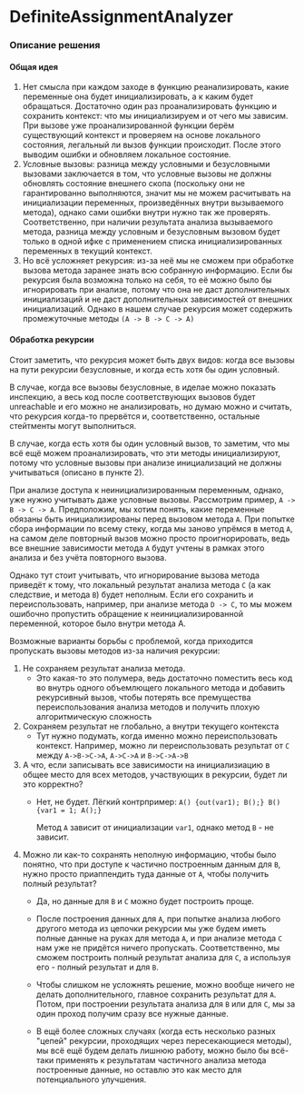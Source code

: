 # DefiniteAssignmentAnalyzer

### Описание решения

#### Общая идея

1. Нет смысла при каждом заходе в функцию реанализировать, какие переменные она будет инициализировать, а к каким будет обращаться. Достаточно один раз проанализировать функцию и сохранить контекст: что мы инициализируем и от чего мы зависим. При вызове уже проанализированной функции берём существующий контекст и проверяем на основе локального состояния, легальный ли вызов функции происходит. После этого выводим ошибки и обновляем локальное состояние.
2. Условные вызовы: разница между условными и безусловными вызовами заключается в том, что условные вызовы не должны обновлять состояние внешнего скопа (поскольку они не гарантированно выполняются, значит мы не можем расчитывать на инициализации переменных, произведённых внутри вызываемого метода), однако сами ошибки внутри нужно так же проверять. Соответственно, при наличии результата анализа вызываемого метода, разница между условным и безусловным вызовом будет только в одной ифке с применением списка инициализированных переменных в текущий контекст.
3. Но всё усложняет рекурсия: из-за неё мы не сможем при обработке вызова метода заранее знать всю собранную информацию. Если бы рекурсия была возможна только на себя, то её можно было бы игнорировать при анализе, потому что она не даст дополнительных инициализаций и не даст дополнительных зависимостей от внешних инициализаций. Однако в нашем случае рекурсия может содержить промежуточные методы `(A -> B -> C -> A)`

#### Обработка рекурсии

Стоит заметить, что рекурсия может быть двух видов: когда все вызовы на пути рекурсии безусловные, и когда есть хотя бы один условный.

В случае, когда все вызовы безусловные, в иделае можно показать инспекцию, а весь код после соответствующих вызовов будет unreachable и его можно не анализировать, но думаю можно и считать, что рекурсия когда-то прервётся и, соответственно, остальные стейтменты могут выполниться.

В случае, когда есть хотя бы один условный вызов, то заметим, что мы всё ещё можем проанализировать, что эти методы инициализируют, потому что условные вызовы при анализе инициализаций не должны учитываться (описано в пункте 2).

При анализе доступа к неинициализированным переменным, однако, уже нужно учитывать даже условные вызовы. Рассмотрим пример, `А -> B -> C -> A`. Предположим, мы хотим понять, какие переменные обязаны быть инициализированы перед вызовом  метода `А`. При попытке сбора информации по всему стеку, когда мы заново упрёмся в метод `А`, на самом деле повторный вызов можно просто проигнорировать, ведь все внешние зависимости метода `А` будут учтены в рамках этого анализа и без учёта повторного вызова.

Однако тут стоит учитывать, что игнорирование вызова метода приведёт к тому, что локальный результат анализа метода `С` (а как следствие, и метода `B`) будет неполным. Если его сохранить и переиспользовать, например, при анализе метода `D -> C`, то мы можем ошибочно пропустить обращение к неинициализированной переменной, которое было внутри метода А.

Возможные варианты борьбы с проблемой, когда приходится пропускать вызовы методов из-за наличия рекурсии:
   1. Не сохраняем результат анализа метода.
      - Это какая-то это полумера, ведь достаточно поместить весь код во внутрь одного объемлющего локального метода и добавить рекурсивный вызов, чтобы потерять все премущества переиспользования анализа методов и получить плохую алгоритмическую сложность 
   2. Сохраняем результат не глобально, а внутри текущего контекста
      - Тут нужно подумать, когда именно можно переиспользовать контекст. Например, можно ли переиспользовать результат от `С` между `А->B->C->A`, `А->C->A` и `B->C->A->B`
   3. А что, если записывать все зависимости на инициализиацию в общее место для всех методов, участвующих в рекурсии, будет ли это корректно?
      - Нет, не будет. Лёгкий контрпример: `A() {out(var1); B();} B() {var1 = 1; A();}` 
      
        Метод `A` зависит от инициализации `var1`, однако метод `B` - не зависит.
   4. Можно ли как-то сохранять неполную информацию, чтобы было понятно, что при доступе к частично построенным данным для `B`, нужно просто приаппендить туда данные от `А`, чтобы получить полный результат? 
       - Да, но данные для `B` и `C` можно будет построить проще.
   
       - После построения данных для `А`, при попытке анализа любого другого метода из цепочки рекурсии мы уже будем иметь полные данные на руках для метода `A`, и при анализе метода `C` нам уже не придётся ничего пропускать. Соответственно, мы сможем построить полный результат анализа для `C`, а используя его - полный результат и для `B`.
      
       - Чтобы слишком не усложнять решение, можно вообще ничего не делать дополнительного, главное сохранить результат для `А`. Потом, при построении результата анализа для `B` или для `C`, мы за один проход получим сразу все нужные данные.
      
       - В ещё более сложных случаях (когда есть несколько разных "цепей" рекурсии, проходящих через пересекающиеся методы), мы всё ещё будем делать лишнюю работу, можно было бы всё-таки применять к результатам частичного анализа метода построенные данные, но оставлю это как место для потенциального улучшения. 
